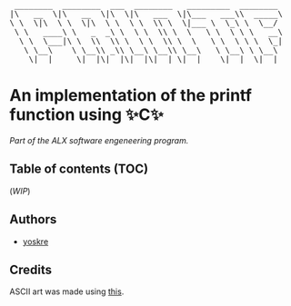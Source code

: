 <pre>
 ________  ________  ___  ________   _________  ________
|\   __  \|\   __  \|\  \|\   ___  \|\___   ___\\  _____\
\ \  \|\  \ \  \|\  \ \  \ \  \\ \  \|___ \  \_\ \  \__/
 \ \   ____\ \   _  _\ \  \ \  \\ \  \   \ \  \ \ \   __\
  \ \  \___|\ \  \\  \\ \  \ \  \\ \  \   \ \  \ \ \  \_|
   \ \__\    \ \__\\ _\\ \__\ \__\\ \__\   \ \__\ \ \__\
    \|__|     \|__|\|__|\|__|\|__| \|__|    \|__|  \|__|
</pre>                                                                                                                                                                        
# An implementation of the printf function using ✨**C**✨
*Part of the ALX software engeneering program.*
## Table of contents (TOC)
(*WIP*)
## Authors
- [yoskre](https://github.com/yoskre)
## Credits
ASCII art was made using [this](https://ascii.co.uk).

